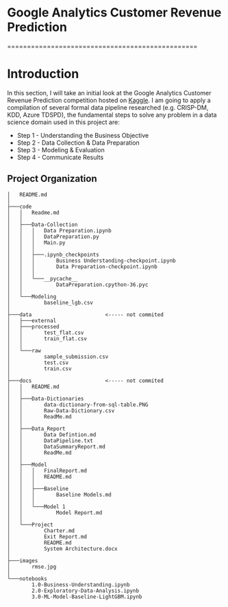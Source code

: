 # Google Analytics Customer Revenue Prediction
================================================

# Introduction

In this section, I will take an initial look at the Google Analytics Customer Revenue Prediction competition  hosted on [Kaggle](<https://www.kaggle.com/c/google-analytics-customer-revenue-prediction>). I am going to apply a compilation of several formal data pipeline researched (e.g. CRISP-DM, KDD, Azure TDSPD), the fundamental steps to solve any problem in a data science domain used in this project are:

- Step 1 - Understanding the Business Objective
- Step 2 - Data Collection & Data Preparation
- Step 3 - Modeling & Evaluation
- Step 4 - Communicate Results

Project Organization
------------

```
│   README.md
│   
├───code
│   │   Readme.md
│   │   
│   ├───Data-Collection
│   │   │   Data Preparation.ipynb
│   │   │   DataPreparation.py
│   │   │   Main.py
│   │   │   
│   │   ├───.ipynb_checkpoints
│   │   │       Business Understanding-checkpoint.ipynb
│   │   │       Data Preparation-checkpoint.ipynb
│   │   │       
│   │   └───__pycache__
│   │           DataPreparation.cpython-36.pyc
│   │           
│   └───Modeling
│           baseline_lgb.csv
│           
├───data 						<----- not commited
│   ├───external
│   ├───processed
│   │       test_flat.csv
│   │       train_flat.csv
│   │       
│   └───raw
│           sample_submission.csv
│           test.csv
│           train.csv
│           
├───docs     			    	<----- not commited
│   │   README.md
│   │   
│   ├───Data-Dictionaries
│   │       data-dictionary-from-sql-table.PNG
│   │       Raw-Data-Dictionary.csv
│   │       ReadMe.md
│   │       
│   ├───Data_Report
│   │       Data Defintion.md
│   │       DataPipeline.txt
│   │       DataSummaryReport.md
│   │       ReadMe.md
│   │       
│   ├───Model
│   │   │   FinalReport.md
│   │   │   README.md
│   │   │   
│   │   ├───Baseline
│   │   │       Baseline Models.md
│   │   │       
│   │   └───Model 1
│   │           Model Report.md
│   │           
│   └───Project
│           Charter.md
│           Exit Report.md
│           README.md
│           System Architecture.docx
│           
├───images
│       rmse.jpg
│       
└───notebooks
        1.0-Business-Understanding.ipynb
        2.0-Exploratory-Data-Analysis.ipynb
        3.0-ML-Model-Baseline-LightGBM.ipynb
```        
